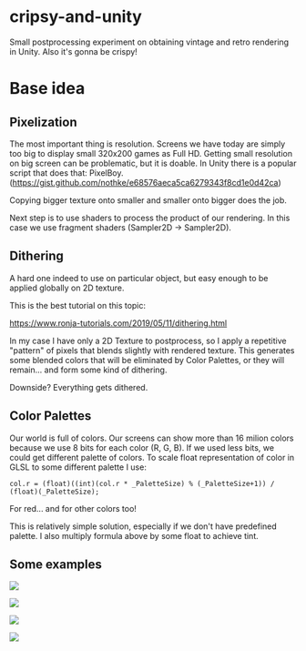 # cripsy-and-unity
Small postprocessing experiment on obtaining vintage and retro rendering in Unity. Also it's gonna be crispy!

# Base idea
## Pixelization
The most important thing is resolution. Screens we have today are simply too big to display small 320x200 games as Full HD. Getting small resolution on big screen can be problematic, but it is doable. In Unity there is a popular script that does that: PixelBoy. (https://gist.github.com/nothke/e68576aeca5ca6279343f8cd1e0d42ca)

Copying bigger texture onto smaller and smaller onto bigger does the job.

Next step is to use shaders to process the product of our rendering. In this case we use fragment shaders (Sampler2D -> Sampler2D).


## Dithering

A hard one indeed to use on particular object, but easy enough to be applied globally on 2D texture.

This is the best tutorial on this topic:

https://www.ronja-tutorials.com/2019/05/11/dithering.html

In my case I have only a 2D Texture to postprocess, so I apply a repetitive "pattern" of pixels that blends slightly with rendered texture. This generates some blended colors that will be eliminated by Color Palettes, or they will remain... and form some kind of dithering.

Downside? Everything gets dithered.

## Color Palettes
Our world is full of colors. Our screens can show more than 16 milion colors because we use 8 bits for each color (R, G, B). If we used less bits, we could get different palette of colors. To scale float representation of color in GLSL to some different palette I use:

```col.r = (float)((int)(col.r * _PaletteSize) % (_PaletteSize+1)) / (float)(_PaletteSize);```

For red... and for other colors too!

This is relatively simple solution, especially if we don't have predefined palette. I also multiply formula above by some float to achieve tint.

## Some examples

![](crispy1.gif)

![](crispy2.gif)

![](crispy3.gif)

![](crispy4.gif)




